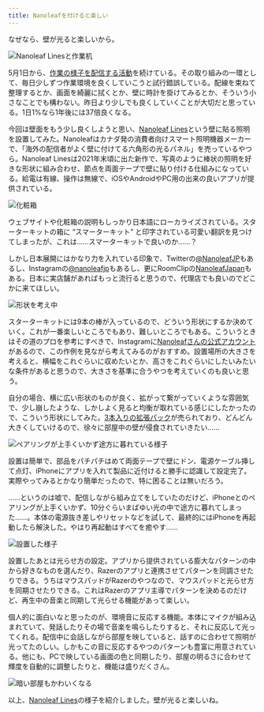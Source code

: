 ```yaml
---
title: Nanoleafを付けると楽しい
---
```

なぜなら、壁が光ると楽しいから。

![](https://lh3.googleusercontent.com/docs/AG8NV2aQLyGeMagRaahnpUmZmSJe4BWFjInnYiN6KzcMwGxbCHHJB8OZ1YzGIudse2Mjmg8_J08dg-sjVq9qSq_cJIng7hf8LzKzwjCyu20uqx3i43BylDC1UWaRkiWryORyYBZP35JrUiKnHd7aU12V0h-EJbxIHudkZtskc824b1Ab-ZTpAjiT3gVrEWFsh02Yp6UEz4y1HPDmAO0JKcMUKdYHcL4WOUrg2Z5M9tVIXMbWhgMfsPd8EufTIj3qEyOHFWMibSxZyMcxqW7PdhfC4nVcj8DWKHc359hIDkbz_ChyKNXS3FCsTlSnqA7u4awyIVed6ZzjTOZNotH2jrsWwIxXmYj5arGjAu08odSuPCtdSCxAPyTuWlnO5tpFFIKxSkO4nPuzdnVPnmv7b40P2qlPFuMRENfZsr2xbzULf-kjzh1a7FXSs3w9oo4I7b-Gv4wsitl6TuYrKmID0Zm0e8JuvP4JJMFNWn6_k9LkKUhaSUR8uvr9QdoMQoHiORdM3wCWXcuQ7MsZz0ZlEyLef9mpeWZi2P0T0vkkm_TY7LLTbZAn9gXqroQm5AElxfiFp94kDNLac487E2vfjehoJPzXo8ukp_9Gq8p6OxKoPinPfZfyBMi0eiX362-CaDldnSOjJ5oSCWJ_herxD6dGSm2nfH6obbx3DbNGARub1Gv1gLOCViRc2Pw4LIN2X8QD0DA7vZHhZIsNvmzdFCP3XfPN4vzOxak7yy2bfQDLZHzilISOD6efgd_1DNu176iCDixQ55ljtvHuu78u2ra-hbrqBSxl97NHLTk22XyBoBE6fsGJENvVNe7H2gx-QCj-zMvLZralvrOQIVEYDqbWIXOPCdMDbXzOjMhepZRWqvx9Wd3mtMrE_40WLMfzhGAP20wgTS6GCCFt1kKWpnREDR_sSjjA1kyjoI_5t_XWKE3pbLeldFjv7kSRNVi8b6A_CdaOELoey87Ul2uh29JpOmz9E7chqmdd6-ctgwo1F7_13djBoRYBlW2EufcV7kNTMN5gc1YTuIQOddufD9nSSvf9rToLoNoW_MmJMO1Mzo9t6t97ahL38bC4BrnTYUDsiEm8bvH4vq4fw4uas3pX-32mFb-m4FiA_8n8hPZWuUNj5uDMUs9y_kLO2mP_5RLYPaCq_f6vQrF5buL_QWyakU7NlMXceNY6rYfn6Je5Z-9RTr3lDwieCfur2uVqG0ma0WqC6shQfD245BqpOn-IaSA4jeFjeXEyIsZmbssIrbYXN0k5Og "Nanoleaf Linesと作業机")

5月1日から、[作業の様子を配信する活動](https://www.youtube.com/c/r7kamura)を続けている。その取り組みの一環として、毎日少しずつ作業環境を良くしていこうと試行錯誤している。配線を束ねて整理するとか、画面を綺麗に拭くとか、壁に時計を掛けてみるとか、そういう小さなことでも構わない。昨日より少しでも良くしていくことが大切だと思っている。1日1%なら1年後には37倍良くなる。

今回は壁面をもう少し良くしようと思い、[Nanoleaf Lines](https://www.amazon.co.jp/dp/B09MS3359S)という壁に貼る照明を設置してみた。Nanoleafはカナダ発の消費者向けスマート照明機器メーカーで、「海外の配信者がよく壁に付けてる六角形の光るパネル」を売っているやつら。Nanoleaf Linesは2021年末頃に出た新作で、写真のように棒状の照明を好きな形状に組み合わせ、節点を両面テープで壁に貼り付ける仕組みになっている。給電は有線、操作は無線で、iOSやAndroidやPC用の出来の良いアプリが提供されている。

![](https://lh3.googleusercontent.com/docs/AG8NV2bLPku_yn9d34bpw4JyhV4THgqx8tGbzSRAZiZ2hKteGgMPeqftdTZXLF_hcfgXCcu70xsofpTFlkaWh7nkELIx95ucXmwS-lxC5VdFw-SmrfIlPAFrpKpLmFtm2OCCsRyFZ_nhSbWzIUMdtLEht4QUKP91QUy3mCTX8YitfLUBkiTyVPjpFWbRKj1lTkfcFOfs3EChMAU4aWBUJmpzw5A4R7yG6xvhS_NC2Ou5qdTE7dvn7s14Im_sqPmPyC488CF7jtzorAbLAuZaaJ34KHQwNNESv9co12O2FceFlDAxqrrlJPWJhJ4BrsEVtH565yNPFYohGsYm_FsMBuxogpInkVq2ewuAQyjGesXB5AUrQCGl2m0d6PaK1YXeqSJDqVbxejT6siLCH63lujA_fojC2shNmg3XkXHnb4hfyel7qnK4U_HRjHnGsFxeCV3sj8w3P9kpGlPOW2y_EPtI09Y5Dg4cPEmmTwNRB7iwFR_VNiH7KMuBf4D9QSdyBPylCTMOnj_l6e5hBd5ogWnLS48UFlLbccG3RXPuNqTPwdhQgaiGMeUuYhMeMHQElwZ2md7l3vKDHElEeVC5tnsM5pxnnBeXdqkNVkqn-PfIk6iNxPfae2v2nRDgD5_5ovoq1Oz1ChID9y-lW5yzWKpFGgrR5u5W7wuT_wwT_U3B-4cUK3cbKSxPF_cjYZSxC-oPd0oEcBnri1CqOvmw0s9WjXJfp-rpkwR0XBYQgAClS1Ujljj04bygv4rHiykcVT1YsUyPSwLIUbxu_oxQF8WbaEWzpySkPBgXXoS4DxjZpFP9yUoF8WF66m9QxXCuslvnzIygCxlrmM-ltkTjCkgTWye1h_PtSFJRk-hvFh--tJj0C6sO4wc5ubbUsP0_Yb31Xlv0xX1DMJqR5W_VGGHWQYuQI8jKdsU4LBhxHNsYGOwXnBMEdNtBsrvun5LKUeUnU9TqRmC9glLBQYCsmi7fUWRsiPFjTLnCFzRhKaDxpoWz-O7Qsdcq_4h_YieczN8H-knJX8tUp1FcFkf6XgcoV7xKMD_GiHOZ3fBmDTvMm78uig9v0X8-FHWTFdJOQc9eTygADmfcaTZ1Otk5U1fvSzuk1ahtv7gAGqWgBZUhq2LhQ0wN-9bEmsxu98VNlbVRAWKY3yshB_7xauKcIryGF67qWAkXGkdzahou8LedBiwrIGAKvcdl95tC2CS-yIkA9V6RuB2xF1M9OYqp09DAE7UrdsmT6gWfBmuso61k4LuytwFyUw "化粧箱")

ウェブサイトや化粧箱の説明もしっかり日本語にローカライズされている。スターターキットの箱に “スマーターキット” と印字されている可愛い翻訳を見つけてしまったが、これは……スマーターキットで良いのか……？

しかし日本展開にはかなり力を入れている印象で、Twitterの[@NanoleafJP](https://twitter.com/NanoleafJP)もあるし、Instagramの[@nanoleafjp](https://www.instagram.com/nanoleafjp/)もあるし、更にRoomClipの[NanoleafJapan](https://roomclip.jp/myroom/5824865)もある。日本に実店舗があればもっと流行ると思うので、代理店でも良いのでどこかに来てほしい。

![](https://lh3.googleusercontent.com/docs/AG8NV2ZN3TXzg3k3ARaeC9Rt3kr3I0DGR5p2fMiJw4zuX81d6YPirV6G3KIvJOE_CckN2NytUMbE52vp7Q78Gji6qrZOgvsr4B2Shg8UEL2Dq_ApfDM2u19fElK465Tru2CWqxfZ5ETwIDiiogom6OCqrIUJXPHJ1c2kNpfDwAAaggeThWd4r_DyfJZJqG9B7ep5WaKOpu0vMn_c_lJUfw8PzQ6bu_3DxhNJeIROD57TRZsWiecXdZClcHhLQFSio-be0-ay7Yt0pd8-IPNAh9MVbg-GaHHB8C8oOth6OBC0AjTrjVJzcqGUj3u5z9Zyd1wOAI3FtLy4NycqbPN8-lGd1amaXeS9R9xIi6YsdeZBG53MbMTflLG36tVR5jza8g2eNEOmjW_fv5vukw_NxKQp0XtdRKpB3RUAi4Igqk2UXDodusxwYX-WxppS-viTPZ04uLPjlO5Nor1nMxDZNisoO2_J3u1qZT-X1353I7ceqm_TmkNaRuXy-Mc6loXqyi4vjBa996pMC_K4GeamH0pI34p0ThukKSf5GsSQUeyUHwsKEh-WcAYRx70wG-1bcX8ZkMITA7WD4c82V14aeDNnP4TOTyXZsScM77bxSQSnTRNm3af8EW4ehTIoKwXojoDE9DQVzv-OdnraBIHn-Zhbj2geOSfjGYkCdOkCjbeezO8KQv59KpyKkF1YZ9gVugZo-NjK5dlZQh1s5Wxo5zGyM0kcCbZLWzIQtuCfxLCDLxMYDsUB-LX4PrVBxxV6MdXKT3ULbeDUH-oZVgl_bH7YHgzr1nCW6hmaSpNNGgznozD5OsM-q7j-eGSkwpySZ-aKMVmp7LwqXO3SVeiKr4LQppWd4bcClEuYuKueAL6WbTPwq3CE2ZDIGSDtL9Tdjlb2doszPBt0tDk6iG6TyCg2KcAaZR1JG-pTHsJG9iBIvB1-yYKXxUkDHEPXMq6kNwTBJpgZlx5XIgQVXmrEQ4bziL3GTLVTqPyfB5b82dcAXWu81VVFs84J4sUH_36mL6oTtKJ9pp_hSfTPBCRgEBQfNLovno1UA4EGGQsI58_uAb9y4woLWxg11AJYezNu86_GVy_6hWWDFQXrUBEeLkFiSYsHeJv5cSLaURsZ7Tis1JClue42mPYN1S2q2wL8Q70j348n3ZrSvJwbEviA1sEn0AnBJUf0-SxmHvWG79X_jrsdHAN3sR9h-jpyGwLDeZ8q5btbdqTcWiupdz2MX-P0QV3OJLAo2YtYhYun41aDGuWm-Haf "形状を考え中")

スターターキットには9本の棒が入っているので、どういう形状にするか決めていく。これが一番楽しいところでもあり、難しいところでもある。こういうときはその道のプロを参考にすべきで、Instagramに[Nanoleafさんの公式アカウント](https://www.instagram.com/nanoleaf/)があるので、この作例を見ながら考えてみるのがおすすめ。設置場所の大きさを考えると、横幅をこれぐらいに収めたいとか、高さをこれぐらいにしたいみたいな条件があると思うので、大きさを基準に合うやつを考えていくのも良いと思う。

自分の場合、横に広い形状のものが良く、拡がって繋がっていくような雰囲気で、少し崩したような、しかしよく見ると均衡が取れている感じにしたかったので、こういう形状にしてみた。[3本入りの拡張パック](https://www.amazon.co.jp/dp/B09JHSG2R5)が売られており、どんどん大きくしていけるので、徐々に部屋中の壁が侵食されていきたい……

![](https://lh3.googleusercontent.com/docs/AG8NV2Z5ENQQXEEzuGFsEV5CgvyBFCgayEwebfvZmGOvYqUJxTH5eoqfl_340197oMYGO8vzWUhAqQbWYpgV9ETKACHSdfxU4v7846IhUAHqVC4biHrMJqyL4fheARWE0r-P25ZZCFNvP_7ZM7bk-TCTPSUo_J_ZMPm8dxG25i_L9N_KxwfS9I5KFgu0xNSCZWMUafrhPsHjxYftNUbQBkMzBHzhG5OyPtka_lsvmk3uEH4rSHoYz7yoPcku9sb4mLItGsWbGDeDE-2tI8TsVUi2CRxbrZPgyO4XAjQgW9CJTz56o2-ANV9Z0nKvYEfdUVrgi_7Bynz-x3bObQnEkikYopuRqFRxBO8SDqkjBaZF_dOw5E8Zph_o1lnv2mBgL1zJ0XrWXF3Nd1m1gLuZWYwqX9PGoNa3zEBRpEMp4l8MtQie9wd9LIqVxVVau-zgieOhNrJuY0EfVxKtbQFKWMe0cmqz_7qIkEtiEwOj9CPOCeaaH7dfZKBqgN52m3cWRnBZ_4cPmqmd1OiEXqphztaAz-7_bvYADjLNC7aME69J4AcQ0L6SMYUzkrwDdHO5YcVkwyb7e11z-v6HleuHAwq-nHK81dYBpN773ekwzX0d_Lt047u5f91sSm1MO_pQGhKgh0q35tSEZWHEjrcLaQ9iEH0jE-ui1E--nWtYRsHfmkH-fe-3I_o1g8Qc4J50yGW1tDOHQ-FWwcNeTnGgY6ucwfQAy59-__7L7iCSSTmqvfaRAwM5Vp69VlExVDb1vTqDKPa7gaycZlS0BtrOtAlEiaOioMnzdUuLhLSeq-emoQ6hWsXld1zp7uEmt4SrdhmJSEAs7_LHHEwqJ6Pcvu_LDWVdUnHVCz_1kjq9z37Y0m7fmOm53qX2pBDY6yesfPMEIoDxVy6fIf0e18w3YgzSufuXiS-SGugoXaGH-fkPOasToZVGkFwpjr8qZJr46DkiOZAphBOel5RBaRKVUxtzr-l8STPTNlsNROvle78CSxAt_9AZYsNg-p95cxFruVuaEUr1snrtBUdBcwbQwghm4_4zVu7JrCET96OYKWfJ9FQF_mTplKt5ijCP3jtmI2hwuq5EEVBZCgaKkuV8gDJlgR5NgY7WewYfzLhv2DJt4fV1MzyRc7qps64wo6ASpsaKubf_rWLViZaAtve6sLV1cneI7I63WzgSSOmNQGvDgkNYK4VF-Y1gspa2Fh1y7UaxeGOhns4eBZ-zZff9NdQISvZDz8bCxnP8yHRM-Y2t5sO5sDl- "ペアリングが上手くいかず途方に暮れている様子")

設置は簡単で、部品をパチパチはめて両面テープで壁にドン、電源ケーブル挿して点灯、iPhoneにアプリを入れて製品に近付けると勝手に認識して設定完了。実際やってみるとかなり簡単だったので、特に困ることは無いだろう。

……というのは嘘で、配信しながら組み立てをしていたのだけど、iPhoneとのペアリングが上手くいかず、10分ぐらいまばゆい光の中で途方に暮れてしまった……。本体の電源抜き差しやリセットなどを試して、最終的にはiPhoneを再起動したら解決した。やはり再起動はすべてを癒やす……

![](https://lh3.googleusercontent.com/docs/AG8NV2YfcAV0RBxxIjE4We1j3Z1V-e_BePIYBXfV5NXjKHwtqwoJP_H0koNV26HyQh_6jX38y9HyuVbdzI8kcrV3sl3PYL9V5uapwA0aqWXDjhwGF9s-MtCD9mdrS-cxlPuS2LVNZ9ip3EicomDpgzOjqlTJqW6rk4wlj3Z8hJ6bkBW4wa2dMHwITwy1CPhLZQilOqKqj4zEVI4wbF7rhWHzgPvFpLd7yvaFL-gcLqa0BNWD6tI8Gv8A3XueGMqCC9x6e8jQmRAf97TwxWQ4d3c4MOAHfqFEs1pe8TdHPDk00-vlrfrWNUiCabuED2oN79d-yq3-EYKhIQ5Uyqjju8dBe65m_tlB7ccWnMQja84sJpfnmY9mynQ9j87eV7eo_CFgXdzKECK0_GhosxQHDRq0E_H6k4ZGHEyrzWpMJhScdG3yNH4GBzBzuk4FPUPEKF6RV2YVp90_Bp7nB02FlAW0-7nNuk0iAWerxX42ooM8TqdlNk70ct-dVk7WY0HsAcn_YUPFLyvbZOKdqyvz4lpqzPDp0oHhib3euv_mDQiNODqW_CHehhwnq_aPfYgiiRZAcova30gxvVkM8H8sVWvGa_V-a5P7rTftzQhBjL36eEPjcw2zC5I_CTDNZm6vkrX1SZ2p3EYhFqdaIG1kNEy_ywuEphHTHsslugKrIYkBMog9JBLHHtLsBKAu-pJCF4MA36NJJVNkEOJdTfK-38_CCguZTeTDKs2r2gemfSJPHsgogdhO0FytV5Q9RxDUqH1xWX8SoOwm8bw9Mh0by9mBjvCwiSJxF7tRqVsaY4dvFhiIUEOhA8_hT--2oXA-j_QthwXnIZKDI171lYKIUh6N12k14rShmp9XrNHXBoHorJHJ93B5_a6GNJqepXFE1rdFTWPrw_7yFzdW9LlAGuE48LDh9wFlPhZTv9hz2QfgLFJLxc6394bji1_on3E3u4wwK9mVuOHtQ6WWMq1tI5Fj1W499kk86dS2IlwAAB8MOyfpK0yT4qImNr3UP7RiezHMrSLeBK1_2pPM_6dwZUbHbrV2aoURIp2s7Qfr7Xu-GK9mceuBi9UyqLStnWxVhABTTEyIyi43WCWaS-4qFqsbp-AYdA8KFJhJBRNEICeD70e-PMYyVaDoOBaOe7AKlRpd7QCoNBsOhAnT0OZgqAq3wqOyC4JLqeXoCSzrb6qSaCPX97ddW2wkqJmHyVyiwJrJYLOM5byydG7Wmjd40xY1B1whUh2_E71TPH36NOqjxjwfJJ1VFw "設置した様子")

設置したあとは光らせ方の設定。アプリから提供されている膨大なパターンの中から好きなものを選んだり、Razerのアプリと連携させてパターンを同調させたりできる。うちはマウスパッドがRazerのやつなので、マウスパッドと光らせ方を同期させたりできる。これはRazerのアプリ主導でパターンを決めるのだけど、再生中の音楽と同期して光らせる機能があって楽しい。

個人的に面白いなと思ったのが、環境音に反応する機能。本体にマイクが組み込まれていて、発話したりその場で音楽を鳴らしたりすると、それに反応して光ってくれる。配信中に会話しながら部屋を映していると、話すのに合わせて照明が光ってたのしい。しかもこの音に反応するやつのパターンも豊富に用意されている。他にも、PCで映している画面の色と同期したり、部屋の明るさに合わせて輝度を自動的に調整したりと、機能は盛りだくさん。

![](https://lh3.googleusercontent.com/docs/AG8NV2be7hX1Pd5cKo6urCU2bAdUkEZA_jp8q89-EGY4y_ljdT6kfTBRBjNEm36Cv4B3oKp8cjD7NCYa3QnvyQdSTXUKJ9hKBd8EGHoj856ztt9PjZ_K6CFybQtAY2ewXTkp6qazNRLriNlfuAuqwhlFrjG-AtNw3itrY5fnLJrm9DbTV1EUw4HmJceTMUQ8mYXPZsffF0lRTDt7qpKjGCQomULQS31kppmgL7TRGUYH2uWh0uElefdTRc9nQXeXtn_YJ5lnPE6Rf4xjg4fwBBx6mzpVSxHKi6cOuEXmiX0ZTtz0ktswUZAOjvzSTfx0n1F3bctlISCMFp_ZqRicopovhPjus_ScSbaF-MS0HeTO7gvIMmm_4L287LaQzM3oSUsiQ897i99GJStO4oXGWt1wqKbgXK2iQtA3Xh6aUgS8G-UTbGG27fGUaHL7Ky02k48StIizu0ZOUxdQThIfPKFLjWyeiBVvuwZ8Mf0FDca-01EUhiAZgKKGXm362TTXEmm7b1Y7i_HmWPjK6HUeBeX1os0smIHc67-F-eYraFazyyLDha2vaMTBJgjX6p0RprtyVlgMwrWWN4aBi6X7xwX3v0PGEuDOtsv5D7RzsLyi49KBgYnF88EI0rBa3zIY8T4O-UpNXRAm9MiqWS6S8HMZx9ixkiwJw4yKAbVfLlrwAAo5Dy6byJ-K2boK13K0NzmH_bWKHUlQTA6VVgt0_Jmci31xaG53c9TypId5m9RwpkCRzW-iXHto3Hkw0HTK21UXsxGT2t_YQMaCjVh8M7UPnr4fmT66kxsbg2rBY6tFRn8KqS5vuesUrv-K110Ct4KSgBaQH6YNYdBhcv_5TxOMmlfKv5poH9of9yyq6lYmThdWCmQg_y0t5fpEKr4rqfFy2ZuQ7eEyJhFJEpbmz4C8mW-RNK5G2YacUh0UAWXzgiD_sMacwzLTrqQrg_m3dlc4xYzekbpDWuPacEdMUXN4U89Y44Erp7TVR5oIoxKsMA4Ui-Xd1bt6XGd0l_V-noTCeVWj6xL-iKL5v_EKaZmv0ljOrZnQFFDUPe_psCNmPIEBe7zkstwCc7gndlJSBJ51lZUEY0h9dAtThIpbsa0JGICNwUgYePM7djUnWszmXdxZnKge_nZv7N99qNi6wxSE_2Q6uCBNOU4vvtKno7Qp2_KH7vq1owLYhivAviwZscCuucqs-Mbbl_apJGeHmVwKV41KKvZ603-cRWwlmRE5Sz4QKCZygQPCjWy2dUHJLQcM3OiOgw "暗い部屋もかわいくなる")

以上、[Nanoleaf Lines](https://www.amazon.co.jp/dp/B09MS3359S)の様子を紹介しました。壁が光ると楽しいね。
